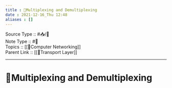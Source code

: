```yaml
---
title : 📶Multiplexing and Demultiplexing
date : 2021-12-16_Thu 12:48
aliases : []
---
```

Source Type :: #📥/📄 <br>
Note Type :: #📝 <br>
Topics :: [[📶Computer Networking]]<br>
Parent Link :: [[📶Transport Layer]]<br>

---
# 📶Multiplexing and Demultiplexing